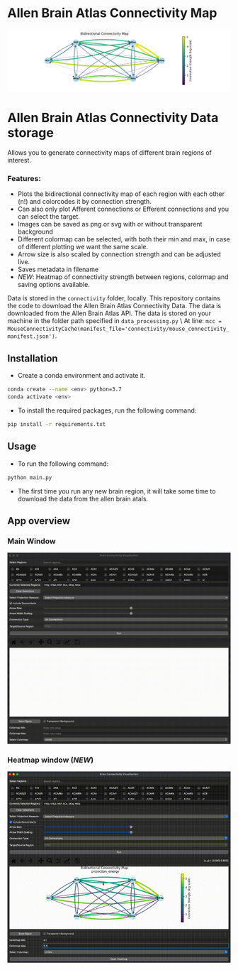 # Allen Brain Atlas Connectivity Map
<p align="center">
  <img src="data/figure.png" alt="Project Figure">
</p>

# Allen Brain Atlas Connectivity Data storage

Allows you to generate connectivity maps of different brain regions of interest.
### Features:

- Plots the bidirectional connectivity map of each region with each other (n!) and colorcodes it by connection strength.
- Can also only plot Afferent connections or Efferent connections and you can select the target.
- Images can be saved as png or svg with or without transparent background
- Different colormap can be selected, with both their min and max, in case of different plotting we want the same scale.
- Arrow size is also scaled by connection strength and can be adjusted live.
- Saves metadata in filename
- *NEW*: Heatmap of connectivity strength between regions, colormap and saving options available.

Data is stored in the `connectivity` folder, locally.
This repository contains the code to download the Allen Brain Atlas Connectivity Data. The data is downloaded from the Allen Brain Atlas API. The data is stored on your machine in the folder path specified in `data_processing.py` \\
At line: `mcc = MouseConnectivityCache(manifest_file='connectivity/mouse_connectivity_manifest.json')`.

## Installation
- Create a conda environment and activate it. 
```bash
conda create --name <env> python=3.7
conda activate <env>
```

- To install the required packages, run the following command:
```bash
pip install -r requirements.txt
```

## Usage
- To run the following command:
```bash
python main.py
```
- The first time you run any new brain region, it will take some time to download the data from the allen brain atals.

## App overview

### Main Window

<p align="center">
  <img src="data/AllenBrainConnectivityApp.gif" alt="GIF Animation">
</p>

### Heatmap window (*NEW*)

<p align="center">
  <img src="data/HeatmapConnectivity.gif" alt="GIF Animation">
</p>
